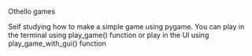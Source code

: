 Othello games

Self studying how to make a simple game using pygame. You can play in the terminal using play_game() function
or play in the UI using play_game_with_gui() function
